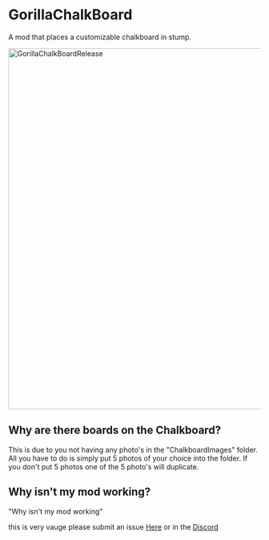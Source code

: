 # GorillaChalkBoard
A mod that places a customizable chalkboard in stump.

<img width="1280" height="720" alt="GorillaChalkBoardRelease" src="https://github.com/user-attachments/assets/651cadca-10de-4766-bc5e-f02be1fc2c03" />


## Why are there boards on the Chalkboard?

This is due to you not having any photo's in the "ChalkboardImages" folder. All you have to do is simply put 5 photos of your choice into the folder. If you don't put 5 photos one of the 5 photo's will duplicate.

## Why isn't my mod working?

"Why isn't my mod working" 

this is very vauge please submit an issue [Here](https://github.com/elligurt/GorillaChalkBoard/issues) or in the [Discord](https://discord.gg/ckqJzzUuNc)

